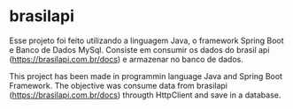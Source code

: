 # brasilapi

Esse projeto foi feito utilizando a linguagem Java, o framework Spring Boot e Banco de Dados MySql. Consiste em consumir os dados do brasil api
(https://brasilapi.com.br/docs) e armazenar no banco de dados.

This project has been made in programmin language Java and Spring Boot Framework. The objective was consume data from brasilapi (https://brasilapi.com.br/docs) througth HttpClient and save in a database.
